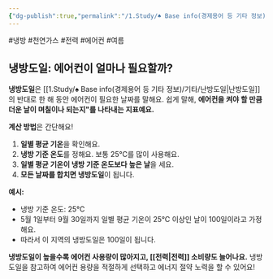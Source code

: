 ```yaml
---
{"dg-publish":true,"permalink":"/1.Study/♠ Base info(경제용어 등 기타 정보)/기타/냉방도일/","created":"2024-08-29T12:07:03.877+09:00","updated":"2025-06-03T20:07:22.480+09:00"}
---
```


#냉방 #천연가스 #전력 #에어컨 #여름 


## 냉방도일: 에어컨이 얼마나 필요할까?

**냉방도일**은 [[1.Study/♠ Base info(경제용어 등 기타 정보)/기타/난방도일\|난방도일]]의 반대로 한 해 동안 에어컨이 필요한 날짜를 말해요. 쉽게 말해, **에어컨을 켜야 할 만큼 더운 날이 며칠이나 되는지"를 나타내는 지표예요.**

**계산 방법**은 간단해요!

1. **일별 평균 기온**을 확인해요.
2. **냉방 기준 온도**를 정해요. 보통 25℃를 많이 사용해요.
3. **일별 평균 기온이 냉방 기준 온도보다 높은 날**을 세요.
4. **모든 날짜를 합치면 냉방도일**이 됩니다.

**예시:**

- 냉방 기준 온도: 25℃
- 5월 1일부터 9월 30일까지 일별 평균 기온이 25℃ 이상인 날이 100일이라고 가정해요.
- 따라서 이 지역의 냉방도일은 100일이 됩니다.

**냉방도일이 높을수록 에어컨 사용량이 많아지고, [[전력\|전력]] 소비량도 늘어나요.** 냉방도일을 참고하여 에어컨 용량을 적절하게 선택하고 에너지 절약 노력을 할 수 있어요!